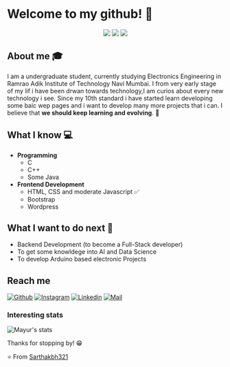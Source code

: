 # Welcome to my github! 👋

<div align="center">
	<img src="# Welcome to my github! 👋

<div align="center">
	<img src="# Welcome to my github! 👋

<div align="center">
	<img src="https://i.imgur.com/PEyK5QZ.gif">
</div>

## About me :mortar_board:
I am a undergraduate student, currently studying Electronics Engineering in Ramrao Adik Institute of Technology Navi Mumbai. I from very early stage of my lif i have been drwan towards technology,I am curios about every new technology i see. Since my 10th standard i have started learn developing some baic wep pages and i want to develop many more projects that i can. I believe that **we should keep learning and evolving**. 🧠

## What I know :computer:
- **Programming**
	- C
	- C++
	- Some Java
- **Frontend Development**
	- HTML, CSS and moderate Javascript :white_check_mark:
	- Bootstrap
	- Wordpress

## What I want to do next :thinking:
- Backend Development (to become a Full-Stack developer)
- To get some knowldege into AI  and Data Science
- To develop Arduino based electronic Projects

## Reach me 
[![Github](https://img.shields.io/github/followers/mayur295?label=Follow&style=social)](https://github.com/mayur295)
[![Instagram](https://img.shields.io/badge/-@mayur_295-red?style=flat-square&logo=instagram&logoColor=white&link=https://www.instagram.com/mayur_295/)](https://www.instagram.com/mayur_295/)
[![Linkedin](https://img.shields.io/badge/-Mayur%20Bhamare-blue?style=flat-square&logo=linkedin&logoColor=white&link=https://www.linkedin.com/in/mayur-bhamare-b805a1195/)](https://www.linkedin.com/in/sarthak-bharadwaj-8552b5110/)
[![Mail](https://img.shields.io/badge/-mayurbhamare2001@gmail.com-gray?style=flat-square&logo=gmail&logoColor=red&link=www.linkedin.com/in/mayur-bhamare-b805a1195/)](mailto:mayurbhamare2001@gmail.com)


### Interesting stats

![Mayur's stats](https://github-readme-stats.vercel.app/api?username=mayur295&show_icons=true)

Thanks for stopping by! 😁



</div>




⭐️ From [Sarthakbh321](https://github.com/Sarthakbh321)
